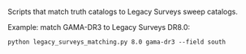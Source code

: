 Scripts that match truth catalogs to Legacy Surveys sweep catalogs.

Example: match GAMA-DR3 to Legacy Surveys DR8.0: 
    
    python legacy_surveys_matching.py 8.0 gama-dr3 --field south
